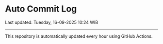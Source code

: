 # Auto Commit Log

Last updated: Tuesday, 16-09-2025 10:24 WIB

---

This repository is automatically updated every hour using GitHub Actions.
